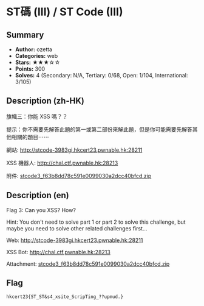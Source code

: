 ST碼 (III) / ST Code (III)
===

## Summary
* **Author:** ozetta
* **Categories:** web
* **Stars:** ★★★☆☆
* **Points:** 300
* **Solves:** 4 (Secondary: N/A, Tertiary: 0/68, Open: 1/104, International: 3/105)

## Description (zh-HK)

旗幟三：你能 XSS 嗎？？

提示：你不需要先解答此題的第一或第二部份來解此題，但是你可能需要先解答其他相關的題目⋯⋯

網站: http://stcode-3983gi.hkcert23.pwnable.hk:28211

XSS 機器人: http://chal.ctf.pwnable.hk:28213

附件: [stcode3_f63b8dd78c591e0099030a2dcc40bfcd.zip](https://github.com/blackb6a/hkcert-ctf-2022-challenges/releases/download/v1.0.0/stcode3_f63b8dd78c591e0099030a2dcc40bfcd.zip)

## Description (en)

Flag 3: Can you XSS? How?

Hint: You don't need to solve part 1 or part 2 to solve this challenge, but maybe you need to solve other related challenges first...

Web: http://stcode-3983gi.hkcert23.pwnable.hk:28211

XSS Bot: http://chal.ctf.pwnable.hk:28213

Attachment: [stcode3_f63b8dd78c591e0099030a2dcc40bfcd.zip](https://github.com/blackb6a/hkcert-ctf-2022-challenges/releases/download/v1.0.0/stcode3_f63b8dd78c591e0099030a2dcc40bfcd.zip)

## Flag

```
hkcert23{ST_ST&s4_xsite_ScripTing_??upmud.}
```

